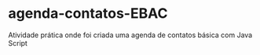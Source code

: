 # agenda-contatos-EBAC
Atividade prática onde foi criada uma agenda de contatos básica com Java Script
